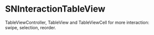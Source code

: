 SNInteractionTableView
======================

TableViewController, TableView and TableViewCell for more interaction: swipe, selection, reorder.
